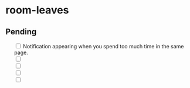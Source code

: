 # room-leaves

## Pending

<ul style="list-style: none">
    <li><input type="checkbox"> Notification appearing when you spend too much time in the same page.</li>
    <li><input type="checkbox"> </li>
    <li><input type="checkbox"> </li>
    <li><input type="checkbox"> </li>
    <li><input type="checkbox"> </li>


</ul>
